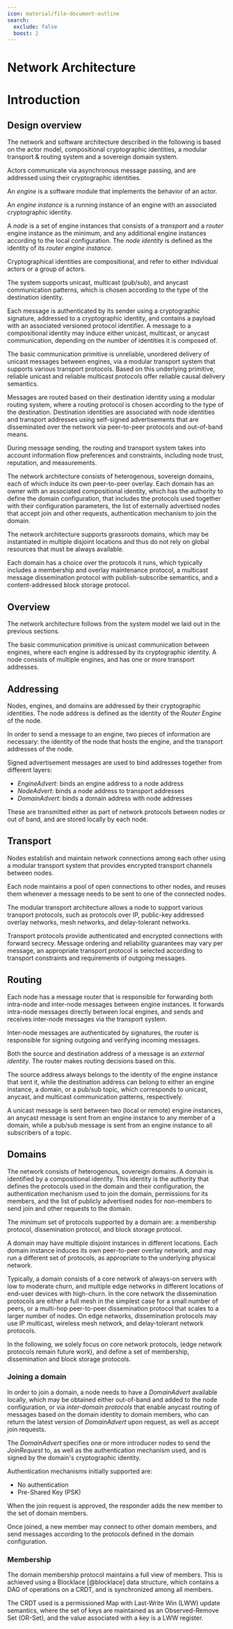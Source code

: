 ```yaml
---
icon: material/file-document-outline
search:
  exclude: false
  boost: 2
---
```


# Network Architecture

# Introduction

## Design overview

The network and software architecture described in the following
is based on the actor model,
compositional cryptographic identities,
a modular transport & routing system
and a sovereign domain system.

Actors communicate via asynchronous message passing,
and are addressed using their cryptographic identities.

An *engine* is a software module that implements the behavior of an actor.

An *engine instance* is a running instance of an engine with an associated cryptographic identity.

A *node* is a set of engine instances
that consists of a *transport* and a *router* engine instance as the minimum,
and any additional engine instances according to the local configuration.
The *node identity* is defined as the identity of its *router engine instance*.

Cryptographical identities are compositional,
and refer to either individual actors or a group of actors.

The system supports unicast, multicast (pub/sub), and anycast communication patterns,
which is chosen according to the type of the destination identity.

Each message is authenticated by its sender using a cryptographic signature,
addressed to a cryptographic identity,
and contains a payload with an associated versioned protocol identifier.
A message to a compositional identity may induce either unicast, multicast, or anycast communication,
depending on the number of identities it is composed of.

The basic communication primitive is unreliable, unordered delivery of unicast messages between engines,
via a modular transport system that supports various transport protocols.
Based on this underlying primitive,
reliable unicast and reliable multicast protocols offer reliable causal delivery semantics.

Messages are routed based on their destination identity using a modular routing system,
where a routing protocol is chosen according to the type of the destination.
Destination identities are associated with node identities and transport addresses
using self-signed advertisements that are disseminated over the network
via peer-to-peer protocols and out-of-band means.

During message sending, the routing and transport system
takes into account information flow preferences and constraints,
including node trust, reputation, and measurements.

The network architecture consists of heterogenous, sovereign domains,
each of which induce its own peer-to-peer overlay.
Each domain has an owner with an associated compositional identity,
which has the authority to define the domain configuration,
that includes the protocols used together with their configuration parameters,
the list of externally advertised nodes that accept join and other requests,
authentication mechanism to join the domain.

The network architecture supports grassroots domains,
which may be instantiated in multiple disjoint locations
and thus do not rely on global resources that must be always available.

Each domain has a choice over the protocols it runs,
which typically includes a membership and overlay maintenance protocol,
a multicast message dissemination protocol with publish-subscribe semantics,
and a content-addressed block storage protocol.

## Overview

The network architecture follows from the system model we laid out in the previous sections.

The basic communication primitive is unicast communication between engines,
where each engine is addressed by its cryptographic identity.
A node consists of multiple engines, and has one or more transport addresses.

## Addressing

Nodes, engines, and domains are addressed by their cryptographic identities.
The node address is defined as the identity of the *Router Engine* of the node.

In order to send a message to an engine,
two pieces of information are necessary:
the identity of the node that hosts the engine,
and the transport addresses of the node.

Signed advertisement messages are used to bind addresses together from different layers:
- *EngineAdvert*: binds an engine address to a node address
- *NodeAdvert*: binds a node address to transport addresses
- *DomainAdvert*: binds a domain address with node addresses

These are transmitted either as part of network protocols between nodes or out of band,
and are stored locally by each node.

## Transport

Nodes establish and maintain network connections
among each other using a modular transport system
that provides encrypted transport channels between nodes.

Each node maintains a pool of open connections to other nodes,
and reuses them whenever a message needs to be sent to one of the connected nodes.

The modular transport architecture allows a node to support various transport protocols,
such as protocols over IP, public-key addressed overlay networks,
mesh networks, and delay-tolerant networks.

Transport protocols provide authenticated and encrypted connections with forward secrecy.
Message ordering and reliability guarantees may vary per message,
an appropriate transport protocol is selected
according to transport constraints and requirements of outgoing messages.

## Routing

Each node has a message router
that is responsible for forwarding both intra-node and inter-node messages between engine instances.
It forwards intra-node messages directly between local engines,
and sends and receives inter-node messages via the transport system.

Inter-node messages are authenticated by signatures,
the router is responsible for signing outgoing and verifying incoming messages.

Both the source and destination address of a message is an *external identity*.
The router makes routing decisions based on this.

The source address always belongs to the identity of the engine instance that sent it,
while the destination address can belong to either an engine instance, a domain, or a pub/sub topic,
which corresponds to unicast, anycast, and multicast communication patterns, respectively.

A unicast message is sent between two (local or remote) engine instances,
an anycast message is sent from an engine instance to any member of a domain,
while a pub/sub message is sent from an engine instance to all subscribers of a topic.

## Domains

The network consists of heterogenous, sovereign domains.
A domain is identified by a compositional identity.
This identity is the authority
that defines the protocols used in the domain and their configuration,
the authentication mechanism used to join the domain,
permissions for its members,
and the list of publicly advertised nodes
for non-members to send join and other requests to the domain.

The minimum set of protocols supported by a domain are:
a membership protocol, dissemination protocol, and block storage protocol.

A domain may have multiple disjoint instances in different locations.
Each domain instance induces its own peer-to-peer overlay network,
and may run a different set of protocols,
as appropriate to the underlying physical network.

Typically, a domain consists of a core network of always-on servers with low to moderate churn,
and multiple edge networks in different locations of end-user devices with high-churn.
In the core network the dissemination protocols are
either a full mesh in the simplest case for a small number of peers,
or a multi-hop peer-to-peer dissemination protocol that scales to a larger number of nodes.
On edge networks, dissemination protocols may use
IP multicast, wireless mesh network, and delay-tolerant network protocols.

In the following, we solely focus on core network protocols,
(edge network protocols remain future work),
and define a set of membership, dissemination and block storage protocols.

### Joining a domain

In order to join a domain, a node needs to have a *DomainAdvert* available locally,
which may be obtained either out-of-band and added to the node configuration,
or via *inter-domain protocols*
that enable anycast routing of messages based on the domain identity to domain members,
who can return the latest version of *DomainAdvert* upon request,
as well as accept join requests.

The *DomainAdvert* specifies one or more introducer nodes to send the *JoinRequest* to,
as well as the authentication mechanism used,
and is signed by the domain's cryptographic identity.

Authentication mechanisms initially supported are:
- No authentication
- Pre-Shared Key (PSK)

When the join request is approved, the responder adds the new member to the set of domain members.

Once joined, a new member may connect to other domain members,
and send messages according to the protocols defined in the domain configuration.

### Membership

The domain membership protocol maintains a full view of members.
This is achieved using a Blocklace [@blocklace] data structure,
which contains a DAG of operations on a CRDT,
and is synchronized among all members.

The CRDT used is a permissioned Map with Last-Write Win (LWW) update semantics,
where the set of keys are maintained as an Observed-Remove Set (OR-Set),
and the value associated with a key is a LWW register.
